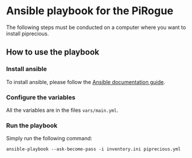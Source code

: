 # Ansible playbook for the PiRogue

The following steps must be conducted on a computer where you want to install piprecious. 

## How to use the playbook
### Install ansible
To install ansible, please follow the [Ansible documentation guide](https://docs.ansible.com/ansible/latest/installation_guide/intro_installation.html).

### Configure the variables

All the variables are in the files `vars/main.yml`.

### Run the playbook
Simply run the following command: 
```
ansible-playbook --ask-become-pass -i inventory.ini piprecious.yml
```
